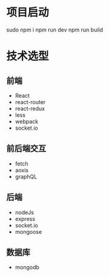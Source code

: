 # 项目启动
sudo npm i
npm run dev
npm run build

# 技术选型

## 前端
- React
- react-router
- react-redux
- less
- webpack
- socket.io

## 前后端交互
- fetch
- aoxis
- graphQL

## 后端
- nodeJs
- express
- socket.io
- mongoose

## 数据库
- mongodb

